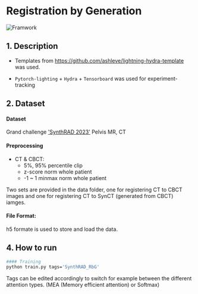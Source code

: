 # Registration by Generation
![Framwork](https://github.com/user-attachments/assets/3459a3e6-9db6-4a2c-9469-a1aef20e0669)


## 1. Description

- Templates from https://github.com/ashleve/lightning-hydra-template was used.

- `Pytorch-lighting` + `Hydra` + `Tensorboard` was used for experiment-tracking


## 2. Dataset
#### Dataset 
Grand challenge ['SynthRAD 2023'](https://synthrad2023.grand-challenge.org/) Pelvis MR, CT

#### Preprocessing
- CT & CBCT: 
  - 5%, 95% percentile clip 
  - z-score norm whole patient 
  - -1 ~ 1 minmax norm whole patient

Two sets are provided in the data folder, one for registering CT to CBCT images and one for registering CT to SynCT (generated from CBCT) iamges.

#### File Format: 
h5 formate is used to store and load the data.


## 4. How to run

```bash
#### Training
python train.py tags='SynthRAD_RbG'
```
Tags can be edited accordingly to switch for example between the different attention types. (MEA (Memory efficient attention) or Softmax)
